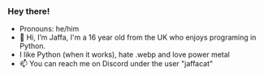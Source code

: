 ### Hey there!

- Pronouns: he/him
- 👋 Hi, I’m Jaffa, I'm  a 16 year old from the UK who enjoys programing in Python.
- I like Python (when it works), hate .webp and love power metal
- 📫 You can reach me on Discord under the user "jaffacat"


<!---
JaffaCat/JaffaCat is a ✨ special ✨ repository because its `README.md` (this file) appears on your GitHub profile.
You can click the Preview link to take a look at your changes.
--->

